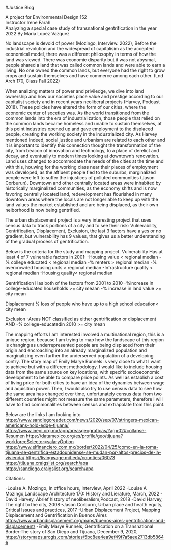 #Justice Blog 

A project for Environmental Design 152 
<br>
Instructor Irene Farah
<br>
Analyzing a special case study of transnational gentrification in the year 2022 By Maria Lopez Vazquez
<br>

No landscape is devoid of power (Mozingo, Interview. 2022), Before the industrial revolution and the widespread of capitalisim as the accepted economical model, there was a different philosophy in terms of how the land was viewed. There was economic disparity but it was not abysmal, people shared a land that was called common lands and were able to earn a living, No one owned the common lands, but everyone had the right to grow crops and sustain themselves and have commerce among each other. (Lnd Arch 170, Class Fall 2022)

When analizing matters of power and priviledge, we dive into land ownership and how our societies place value and prestige according to our capitalist society and in recent years neoliberal projects (Harvey, Podcast 2018). These policies have altered the form of our cities, where the economic center of soceties was. As the world transitioned from the common lands into the era of industrialization, those people that relied on the common lands became homeless and unable to sustain themselves, at this point industries opened up and gave employment to the displaced people, creating the working society in the industrialized city. As Harvey mentioned Indeed, social justice and urbanism are related to each other and it is important to identify this connection thought the transformation of the city, from beacon of innovation and technology, to a place of derelict and decay, and eventually to modern times looking at downtown’s renovation. Land uses changed to accommodate the needs of the cities at the time and with this, houwing for the working class near their places of employment was developed, as the affluent people fled to the suburbs, marginalized people were left to suffer the injustices of polluted communities (Jason Corburun). Downtown and other centrally located areas were inhabited by historically marginalized communities, as the economy shifts and is now favoring centrally located land, redevelopment has flourished in many downtown areas where the locals are not longer able to keep up with the land values the market established and are being displaced, as their own neiborhood is now being gentrified.

The urban displacement project is a very interesting project that uses census data to track portions of a city and to see their risk: Vulnerability, Gentrification, Displacement, Exclusion, the last 3 factors have a yes or no gradient, but vulnerability has 9 values, that gives us a better understanding of the gradual process of gentrification.

Below is the criteria for the study and mapping project. Vulnerability Has at least 4 of 7 vulnerable factors in 2001: -Housing value < regional median -% college educated < regional median -% renters > regional median -% overcrowded housing units > regional median -Infrastructure quality < regional median -Housing quality< regional median

Gentrification Has both of the factors from 2001 to 2010 -%increase in college-educated households >= city meaan -% increase in land value >= city mean

Displacement % loss of people who have up to a high school education< city mean

Exclusion -Areas NOT classified as either gentrification or displacement AND -% college-educatedin 2010 >= city mean

The mapping efforts I am interested involved a multinational region, this is a unique region, because I am trying to map how the landscape of this region is changing as underrepresented people are being displaced from their origin and encroaching into an already marginalized population and marginalizing even further the underserved population of a developing contry. The story map of Emily Marye Runnels is very close to what I want to achieve but with a different methodology. I would like to include housing data from the same source on key locations, with specific socioeconomic development to be able to compare price points. As well as establish a cost of living price for both cities to have an idea of the dynamics between wage and aquisition power. Then, I would also try to use census data to see how the same area has changed over time, unfortunately census data from two different countries might not measure the same parameters, therefore I will have to find commonalities between census and extrapolate from this point.

Below are the links I am looking into https://www.sandiegoreader.com/news/2020/sep/07/stringers-mexican-americans-hold-edge-tijuana/ https://www.inegi.org.mx/app/areasgeograficas/?ag=02#collapse-Resumen https://datamexico.org/es/profile/geo/tijuana?workforceSelector=salaryOption https://www.elfinanciero.com.mx/border/2022/04/25/como-en-la-roma-tijuana-se-gentrifica-estadounidense-se-mudan-por-altos-precios-de-la-vivienda/ https://livingwage.mit.edu/counties/06073 https://tijuana.craigslist.org/search/apa https://sandiego.craigslist.org/search/apa

Citations:

-Louise A. Mozingo, In office hours, Interview, April 2022 -Louise A Mozingo,Landscape Architecture 170: History and Lierature, March, 2022 -David Harvey, Abrief history of neoliberalism,Podcast, 2018 -David Harvey, The right to the city, 2008 -Jason Corburm, Urban place and health equity, Critical Issues and practices, 2017 -Urban Displacement Project, Mapping Displacement and Gentrification in Buenos Aires https://www.urbandisplacement.org/maps/buenos-aires-gentrification-and-displacement/ -Emily Marye Runnels, Gentrification on a Transnational Border:The story of San Diego and Tijuana, December 9, 2020, https://storymaps.arcgis.com/stories/5bc8ee4ea9ef49f7a5aee2713db5864e
